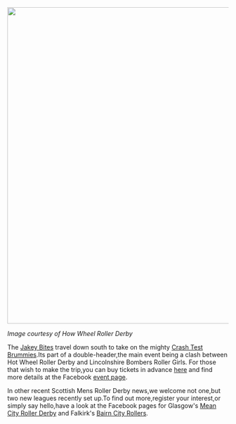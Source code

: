 <html><body><a href="http://www.scottishrollerderbyblog.com/2012/09/hotwheel.jpg"><img src="http://www.scottishrollerderbyblog.com/2012/09/hotwheel.jpg" alt="" title="hotwheel" width="509" height="720" class="aligncenter size-full wp-image-1747"></a>

<em>Image courtesy of How Wheel Roller Derby</em>

The <a href="http://www.facebook.com/pages/The-Jakey-Bites-Scottish-Mens-Roller-Derby/190825187685857?ref=ts">Jakey Bites</a> travel down south to take on the mighty <a href="http://www.crashtestbrummies.co.uk/">Crash Test Brummies</a>.Its part of a double-header,the main event being a clash between Hot Wheel Roller Derby and Lincolnshire Bombers Roller Girls.
For those that wish to make the trip,you can buy tickets in advance <a href="https://www.paypal.com/uk/cgi-bin/webscr?cmd=_flow&amp;SESSION=L7g3Gtt5RFKi2i4yTcVcYfiRubC1V7Pl_rjw32Ol21eZY8rsfUeaQ5fI03q&amp;dispatch=50a222a57771920b6a3d7b606239e4d529b525e0b7e69bf0224adecfb0124e9b61f737ba21b08198c76d66ace6699a60677529753b095fab">here</a> and find more details at the Facebook <a href="http://www.facebook.com/events/281884055211964/">event page</a>.

In other recent Scottish Mens Roller Derby news,we welcome not one,but two new leagues recently set up.To find out more,register your interest,or simply say hello,have a look at the Facebook pages for Glasgow's <a href="http://www.facebook.com/MeanCityRollerDerby?ref=stream">Mean City Roller Derby</a> and Falkirk's <a href="http://www.facebook.com/BairnCityRollers">Bairn City Rollers</a>.
</body></html>
